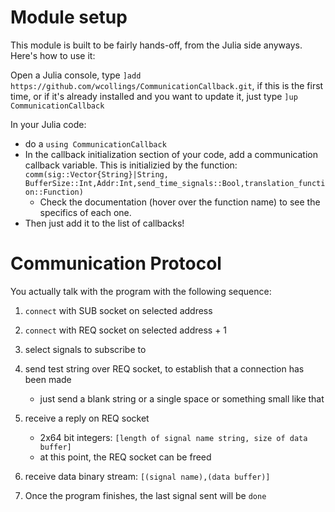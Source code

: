 # Module setup
This module is built to be fairly hands-off, from the Julia side anyways. Here's how to use it:

Open a Julia console, type `]add https://github.com/wcollings/CommunicationCallback.git`, if this is the first time,
or if it's already installed and you want to update it, just type `]up CommunicationCallback`

In your Julia code:
- do a `using CommunicationCallback`
- In the callback initialization section of your code, add a communication callback variable. This is initializied by the function: 
`comm(sig::Vector{String}|String, BufferSize::Int,Addr:Int,send_time_signals::Bool,translation_function::Function)`
	- Check the documentation (hover over the function name) to see the specifics of each one.
- Then just add it to the list of callbacks!

# Communication Protocol
You actually talk with the program with the following sequence:
1. `connect` with SUB socket on selected address
2. `connect` with REQ socket on selected address + 1
3. select signals to subscribe to
4. send test string over REQ socket, to establish that a connection has been made
	 - just send a blank string or a single space or something small like that
5. receive a reply on REQ socket
	 - 2x64 bit integers: `[length of signal name string, size of data buffer]`
	 - at this point, the REQ socket can be freed
6. receive data
	binary stream: `[(signal name),(data buffer)]`

7. Once the program finishes, the last signal sent will be `done`
